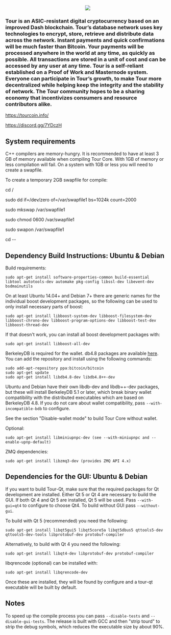 <img src="https://github.com/STM0x0/tour/blob/master/share/pixmaps/tour337.png" halign="center" valign="center" hspace="250px">


<h3><strong>Tour is an ASIC-resistant digital cryptocurrency based on an improved Dash blockchain.  Tour’s database network uses key technologies to encrypt, store, retrieve and distribute data across the network. Instant payments and quick confirmations will be much faster than Bitcoin. Your payments will be processed anywhere in the world at any time, as quickly as possible.  All transactions are stored in a unit of cost and can be accessed by any user at any time.
Tour is a self-reliant established on a Proof of Work and Masternode system.  Everyone can participate in Tour’s growth, to make Tour more decentralized while helping keep the integrity and the stability of network.  The Tour community hopes to be a sharing economy that incentivizes consumers and resource contributors alike.</strong></h3>


https://tourcoin.info/

https://discord.gg/7YDczH



System requirements
--------------------

C++ compilers are memory-hungry. It is recommended to have at least 3 GB of
memory available when compiling Tour Core. With 1GB of memory or less
compilation will fail. On a system with 1GB or less you will need to create a swapfile.

To create a temporary 2GB swapfile for compile:


<p>cd /</p>
<p>sudo dd if=/dev/zero of=/var/swapfile1 bs=1024k count=2000</p>
<p>sudo mkswap /var/swapfile1</p>
<p>sudo chmod 0600 /var/swapfile1</p>
<p>sudo swapon /var/swapfile1</p>
<p>cd --</p>    
  

Dependency Build Instructions: Ubuntu & Debian
----------------------------------------------
Build requirements:

    sudo apt-get install software-properties-common build-essential libtool autotools-dev automake pkg-config libssl-dev libevent-dev bsdmainutils
    
On at least Ubuntu 14.04+ and Debian 7+ there are generic names for the
individual boost development packages, so the following can be used to only
install necessary parts of boost:

    sudo apt-get install libboost-system-dev libboost-filesystem-dev libboost-chrono-dev libboost-program-options-dev libboost-test-dev libboost-thread-dev

If that doesn't work, you can install all boost development packages with:

    sudo apt-get install libboost-all-dev

BerkeleyDB is required for the wallet. db4.8 packages are available [here](https://launchpad.net/~bitcoin/+archive/bitcoin).
You can add the repository and install using the following commands:

    sudo add-apt-repository ppa:bitcoin/bitcoin
    sudo apt-get update
    sudo apt-get install libdb4.8-dev libdb4.8++-dev

Ubuntu and Debian have their own libdb-dev and libdb++-dev packages, but these will install
BerkeleyDB 5.1 or later, which break binary wallet compatibility with the distributed executables which
are based on BerkeleyDB 4.8. If you do not care about wallet compatibility,
pass `--with-incompatible-bdb` to configure.

See the section "Disable-wallet mode" to build Tour Core without wallet.

Optional:

    sudo apt-get install libminiupnpc-dev (see --with-miniupnpc and --enable-upnp-default)

ZMQ dependencies:

    sudo apt-get install libzmq3-dev (provides ZMQ API 4.x)

Dependencies for the GUI: Ubuntu & Debian
-----------------------------------------

If you want to build Tour-Qt, make sure that the required packages for Qt development
are installed. Either Qt 5 or Qt 4 are necessary to build the GUI.
If both Qt 4 and Qt 5 are installed, Qt 5 will be used. Pass `--with-gui=qt4` to configure to choose Qt4.
To build without GUI pass `--without-gui`.

To build with Qt 5 (recommended) you need the following:

    sudo apt-get install libqt5gui5 libqt5core5a libqt5dbus5 qttools5-dev qttools5-dev-tools libprotobuf-dev protobuf-compiler

Alternatively, to build with Qt 4 you need the following:

    sudo apt-get install libqt4-dev libprotobuf-dev protobuf-compiler

libqrencode (optional) can be installed with:

    sudo apt-get install libqrencode-dev

Once these are installed, they will be found by configure and a tour-qt executable will be
built by default.

Notes
-----
To speed up the compile process you can pass `--disable-tests` and `--disable-gui-tests`. The release is built with GCC and then "strip tourd" to strip the debug
symbols, which reduces the executable size by about 90%.
